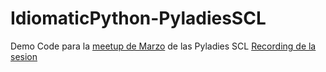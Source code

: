 # IdiomaticPython-PyladiesSCL
Demo Code para la [meetup de Marzo](https://www.meetup.com/pyladies-santiago-de-chile/events/284264866/) de las Pyladies SCL
[Recording de la sesion](https://www.youtube.com/watch?v=v3dal-wla1M)
